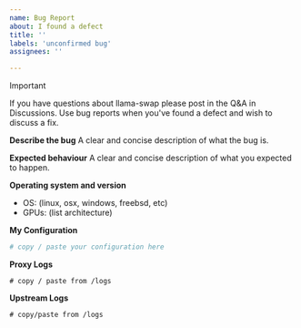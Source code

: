 ```yaml
---
name: Bug Report
about: I found a defect
title: ''
labels: 'unconfirmed bug'
assignees: ''

---
```

> [!IMPORTANT]
> If you have questions about llama-swap please post in the Q&A in Discussions. Use bug reports when you've found a defect and wish to discuss a fix.

**Describe the bug**
A clear and concise description of what the bug is.

**Expected behaviour**
A clear and concise description of what you expected to happen.

**Operating system and version**

- OS: (linux, osx, windows, freebsd, etc)
- GPUs: (list architecture)

**My Configuration**

```yaml
# copy / paste your configuration here
```

**Proxy Logs**

```
# copy / paste from /logs
```

**Upstream Logs**

```
# copy/paste from /logs
```
